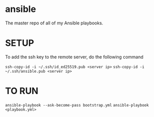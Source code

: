 # ansible

The master repo of all of my Ansible playbooks.

# SETUP

To add the ssh key to the remote server, do the following command

`ssh-copy-id -i ~/.ssh/id_ed25519.pub <server ip>`
`ssh-copy-id -i ~/.ssh/ansible.pub <server ip>`

# TO RUN

`ansible-playbook --ask-become-pass bootstrap.yml`
`ansible-playbook <playbook.yml>`
